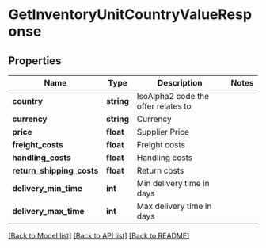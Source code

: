 # GetInventoryUnitCountryValueResponse

## Properties
Name | Type | Description | Notes
------------ | ------------- | ------------- | -------------
**country** | **string** | IsoAlpha2 code the offer relates to | 
**currency** | **string** | Currency | 
**price** | **float** | Supplier Price | 
**freight_costs** | **float** | Freight costs | 
**handling_costs** | **float** | Handling costs | 
**return_shipping_costs** | **float** | Return costs | 
**delivery_min_time** | **int** | Min delivery time in days | 
**delivery_max_time** | **int** | Max delivery time in days | 

[[Back to Model list]](../../../README.md#documentation-for-models) [[Back to API list]](../../../README.md#documentation-for-api-endpoints) [[Back to README]](../../../README.md)


